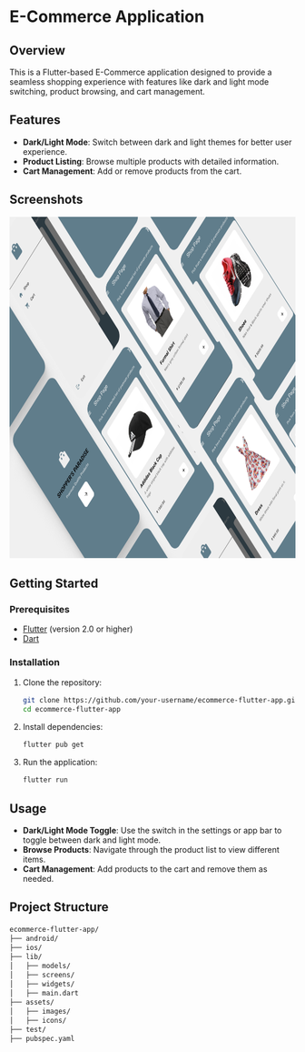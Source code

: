 # E-Commerce Application

## Overview

This is a Flutter-based E-Commerce application designed to provide a seamless shopping experience with features like dark and light mode switching, product browsing, and cart management.

## Features

- **Dark/Light Mode**: Switch between dark and light themes for better user experience.
- **Product Listing**: Browse multiple products with detailed information.
- **Cart Management**: Add or remove products from the cart.

## Screenshots

<img src="assets\E-Commerce App.png" alt="E-commerce app" width="800" height="600">

## Getting Started

### Prerequisites

- [Flutter](https://flutter.dev/docs/get-started/install) (version 2.0 or higher)
- [Dart](https://dart.dev/get-dart)

### Installation

1. Clone the repository:
    ```sh
    git clone https://github.com/your-username/ecommerce-flutter-app.git
    cd ecommerce-flutter-app
    ```

2. Install dependencies:
    ```sh
    flutter pub get
    ```

3. Run the application:
    ```sh
    flutter run
    ```

## Usage

- **Dark/Light Mode Toggle**: Use the switch in the settings or app bar to toggle between dark and light mode.
- **Browse Products**: Navigate through the product list to view different items.
- **Cart Management**: Add products to the cart and remove them as needed.

## Project Structure

```plaintext
ecommerce-flutter-app/
├── android/
├── ios/
├── lib/
│   ├── models/
│   ├── screens/
│   ├── widgets/
│   ├── main.dart
├── assets/
│   ├── images/
│   ├── icons/
├── test/
├── pubspec.yaml

